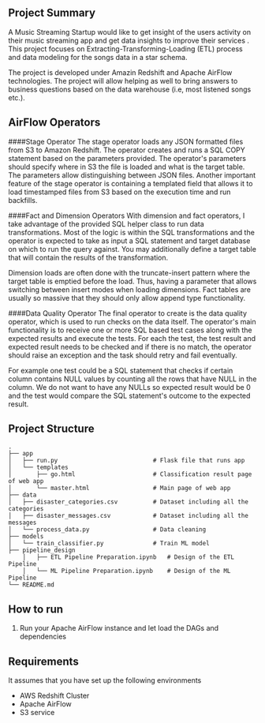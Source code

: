 ## Project Summary
A Music Streaming Startup would like to get insight of the users activity on their music streaming app and get data insights to improve their services .
This project focuses on Extracting-Transforming-Loading (ETL) process and data modeling for the songs data in a star schema. 

The project is developed under Amazin Redshift and Apache AirFlow technologies. The project will allow helping as well to bring answers to business questions based on the data warehouse (i.e, most listened songs etc.).


## AirFlow Operators

####Stage Operator
The stage operator loads any JSON formatted files from S3 to Amazon Redshift. The operator creates and runs a SQL COPY statement based on the parameters provided. The operator's parameters should specify where in S3 the file is loaded and what is the target table.
The parameters allow distinguishing between JSON files. Another important feature of the stage operator is containing a templated field that allows it to load timestamped files from S3 based on the execution time and run backfills.
    

####Fact and Dimension Operators
With dimension and fact operators, I take advantage of the provided SQL helper class to run data transformations. Most of the logic is within the SQL transformations and the operator is expected to take as input a SQL statement and target database on which to run the query against. 
You may additionally define a target table that will contain the results of the transformation.

Dimension loads are often done with the truncate-insert pattern where the target table is emptied before the load. Thus, having a parameter that allows switching between insert modes when loading dimensions. Fact tables are usually so massive that they should only allow append type functionality.

####Data Quality Operator
The final operator to create is the data quality operator, which is used to run checks on the data itself. 
The operator's main functionality is to receive one or more SQL based test cases along with the expected results and execute the tests. 
For each the test, the test result and expected result needs to be checked and if there is no match, the operator should raise an exception and the task should retry and fail eventually.

For example one test could be a SQL statement that checks if certain column contains NULL values by counting all the rows that have NULL in the column. We do not want to have any NULLs so expected result would be 0 and the test would compare the SQL statement's outcome to the expected result.

## Project Structure

    .
    ├── app     
    │   ├── run.py                           # Flask file that runs app
    │   └── templates   
    │       ├── go.html                      # Classification result page of web app
    │       └── master.html                  # Main page of web app    
    ├── data                   
    │   ├── disaster_categories.csv          # Dataset including all the categories  
    │   ├── disaster_messages.csv            # Dataset including all the messages
    │   └── process_data.py                  # Data cleaning
    ├── models
    │   └── train_classifier.py              # Train ML model    
    ├── pipeline_design     
        │   ├── ETL Pipeline Preparation.ipynb   # Design of the ETL Pipeline
        │   └── ML Pipeline Preparation.ipynb    # Design of the ML Pipeline       
    └── README.md


## How to run
1. Run your Apache AirFlow instance and let load the DAGs and dependencies

## Requirements
It assumes that you have set up the following environments

- AWS Redshift Cluster
- Apache AirFlow
- S3 service
